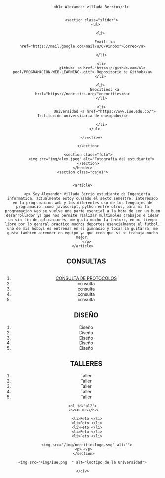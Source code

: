 <!DOCTYPE html>
<html lang="es">
<head>
    <meta charset="UTF-8">
    <meta http-equiv="X-UA-Compatible" content="IE=edge">
    <meta name="viewport" content="width=device-width, initial-scale=1.0">
    <title>MI PORTAFOLIO</title>
    <link rel="stylesheet" href="portafolio.css">
</head>
<body>
    <div class="contenedor">
        <header class="caja2">
            <section class="nombre">

            <h1> Alexander villada Berrio</h1>


            <section class="slider">
                <ul>
        
                    <li>
                        
                        Email: <a href="https://mail.google.com/mail/u/0/#inbox">Correo</a>
                      
                     </li>
        
                     <li>
                       github: <a href="https://github.com/Ale-pool/PROGRAMACION-WEB-LEARNING-.git"> Repositorio de Github</a>
                    </li>
        
                    <li>
                        Neocities: <a href="https://neocities.org/">neocities</a>
                     </li>
        
                     <li>
                        Universidad <a href="https://www.iue.edu.co/"> Institución universitaria de envigado</a>
        
                     </li>
                </ul> 
            
            </section>

         </section>

         <section class="foto">
            <img src="img/alex.jpeg" alt="Fotografia del estudiante">
         </section>
    </header>
    <section class="caja1">


    <article>

        <p> Soy Alexander Villada Berrio estudiante de Ingenieria informatica, actualmente estoy cursado el sexto semestre, interesado en la programacion web y los diferentes uso de los lenguajes de programacion como javascript, python entre otros, para mi la programacion web se vuelve una parte esencial a la hora de ser un buen desarrollador ya que nos permite realizar multimples trabajos e idear un sin fin de aplicaciones, me gusta mucho la lectura, en mi tiempo libre por lo general practico muchos deportes esencialmente el futbol, uno de mis hobbys es entrenar en el gimnasio y tocar la guitarra, me gusta tambien aprender en equipo ya que creo que si se trabaja mucho mejor.
        </p>
    </article>
</section>


  <section class="caja2">
    <article>
   
   <ol id="al1">
    <h2>CONSULTAS</h2><br>
    <li><a href="https://concepto.de/http/">CONSULTA DE PROTOCOLOS</a> </li>
    <li>consulta </li>
    <li>consulta </li>
    <li>consulta </li>
    <li>consulta </li>
    
</ol>

<ol id="al2">
<h2>DISEÑO</h2>
    <li>Diseño </li>
    <li>Diseño </li>
    <li>Diseño </li>
    <li>Diseño </li>
    <li>Diseño </li>
</ol>

<ol id="al1">
<h2>TALLERES</h2>
    <li>Taller </li>
    <li>Taller </li>
    <li>Taller </li>
    <li>Taller </li>
    <li>Taller </li>
    
</ol>
 
    <ol id="al2">
     <h2>RETOS</h2>

        <li>Reto </li>
        <li>Reto </li>
        <li>Reto </li>
        <li>Reto </li>
        <li>Reto </li>
        
</ol>
</article>
</section>

<footer class="caja2">
    <section>

        <img src="/img/neocitieslogo.svg" alt="">
     <p> </p>
     </section>
  <section>

    <img src="/img/iue.png  " alt="lootipo de la Universidad">
</section>
</footer>


    </div>
    
</body>
</html>

  

  


    


